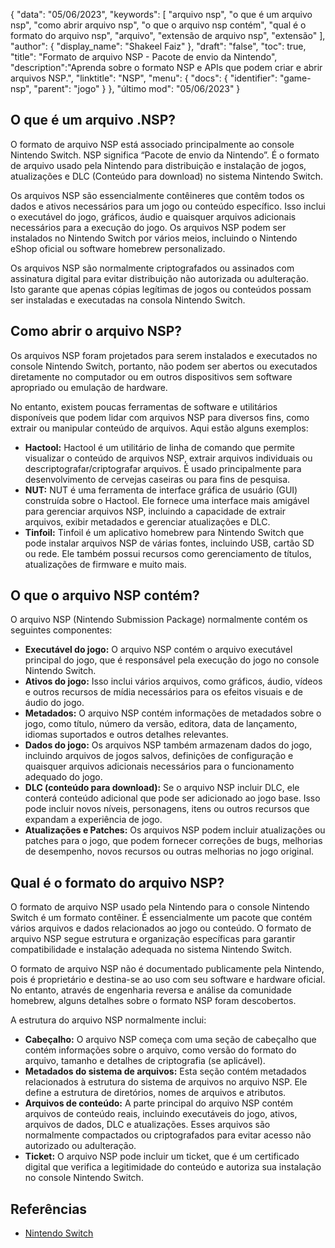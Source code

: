 {
"data": "05/06/2023",
  "keywords": [
"arquivo nsp",
"o que é um arquivo nsp",
"como abrir arquivo nsp",
"o que o arquivo nsp contém",
"qual é o formato do arquivo nsp",
"arquivo",
"extensão de arquivo nsp",
"extensão"
],
  "author": {
"display_name": "Shakeel Faiz"
},
"draft": "false",
"toc": true,
"title": "Formato de arquivo NSP - Pacote de envio da Nintendo",
  "description":"Aprenda sobre o formato NSP e APIs que podem criar e abrir arquivos NSP.",
"linktitle": "NSP",
  "menu": {
    "docs": {
      "identifier": "game-nsp",
"parent": "jogo"
}
},
"último mod": "05/06/2023"
}

## O que é um arquivo .NSP?

O formato de arquivo NSP está associado principalmente ao console Nintendo Switch. NSP significa “Pacote de envio da Nintendo”. É o formato de arquivo usado pela Nintendo para distribuição e instalação de jogos, atualizações e DLC (Conteúdo para download) no sistema Nintendo Switch.

Os arquivos NSP são essencialmente contêineres que contêm todos os dados e ativos necessários para um jogo ou conteúdo específico. Isso inclui o executável do jogo, gráficos, áudio e quaisquer arquivos adicionais necessários para a execução do jogo. Os arquivos NSP podem ser instalados no Nintendo Switch por vários meios, incluindo o Nintendo eShop oficial ou software homebrew personalizado.

Os arquivos NSP são normalmente criptografados ou assinados com assinatura digital para evitar distribuição não autorizada ou adulteração. Isto garante que apenas cópias legítimas de jogos ou conteúdos possam ser instaladas e executadas na consola Nintendo Switch.

## Como abrir o arquivo NSP?

Os arquivos NSP foram projetados para serem instalados e executados no console Nintendo Switch, portanto, não podem ser abertos ou executados diretamente no computador ou em outros dispositivos sem software apropriado ou emulação de hardware.

No entanto, existem poucas ferramentas de software e utilitários disponíveis que podem lidar com arquivos NSP para diversos fins, como extrair ou manipular conteúdo de arquivos. Aqui estão alguns exemplos:

- **Hactool:** Hactool é um utilitário de linha de comando que permite visualizar o conteúdo de arquivos NSP, extrair arquivos individuais ou descriptografar/criptografar arquivos. É usado principalmente para desenvolvimento de cervejas caseiras ou para fins de pesquisa.
- **NUT:** NUT é uma ferramenta de interface gráfica de usuário (GUI) construída sobre o Hactool. Ele fornece uma interface mais amigável para gerenciar arquivos NSP, incluindo a capacidade de extrair arquivos, exibir metadados e gerenciar atualizações e DLC.
- **Tinfoil:** Tinfoil é um aplicativo homebrew para Nintendo Switch que pode instalar arquivos NSP de várias fontes, incluindo USB, cartão SD ou rede. Ele também possui recursos como gerenciamento de títulos, atualizações de firmware e muito mais.

## O que o arquivo NSP contém?

O arquivo NSP (Nintendo Submission Package) normalmente contém os seguintes componentes:

- **Executável do jogo:** O arquivo NSP contém o arquivo executável principal do jogo, que é responsável pela execução do jogo no console Nintendo Switch.
- **Ativos do jogo:** Isso inclui vários arquivos, como gráficos, áudio, vídeos e outros recursos de mídia necessários para os efeitos visuais e de áudio do jogo.
- **Metadados:** O arquivo NSP contém informações de metadados sobre o jogo, como título, número da versão, editora, data de lançamento, idiomas suportados e outros detalhes relevantes.
- **Dados do jogo:** Os arquivos NSP também armazenam dados do jogo, incluindo arquivos de jogos salvos, definições de configuração e quaisquer arquivos adicionais necessários para o funcionamento adequado do jogo.
- **DLC (conteúdo para download):** Se o arquivo NSP incluir DLC, ele conterá conteúdo adicional que pode ser adicionado ao jogo base. Isso pode incluir novos níveis, personagens, itens ou outros recursos que expandam a experiência de jogo.
- **Atualizações e Patches:** Os arquivos NSP podem incluir atualizações ou patches para o jogo, que podem fornecer correções de bugs, melhorias de desempenho, novos recursos ou outras melhorias no jogo original.

## Qual é o formato do arquivo NSP?

O formato de arquivo NSP usado pela Nintendo para o console Nintendo Switch é um formato contêiner. É essencialmente um pacote que contém vários arquivos e dados relacionados ao jogo ou conteúdo. O formato de arquivo NSP segue estrutura e organização específicas para garantir compatibilidade e instalação adequada no sistema Nintendo Switch.

O formato de arquivo NSP não é documentado publicamente pela Nintendo, pois é proprietário e destina-se ao uso com seu software e hardware oficial. No entanto, através de engenharia reversa e análise da comunidade homebrew, alguns detalhes sobre o formato NSP foram descobertos.

A estrutura do arquivo NSP normalmente inclui:

- **Cabeçalho:** O arquivo NSP começa com uma seção de cabeçalho que contém informações sobre o arquivo, como versão do formato do arquivo, tamanho e detalhes de criptografia (se aplicável).
- **Metadados do sistema de arquivos:** Esta seção contém metadados relacionados à estrutura do sistema de arquivos no arquivo NSP. Ele define a estrutura de diretórios, nomes de arquivos e atributos.
- **Arquivos de conteúdo:** A parte principal do arquivo NSP contém arquivos de conteúdo reais, incluindo executáveis do jogo, ativos, arquivos de dados, DLC e atualizações. Esses arquivos são normalmente compactados ou criptografados para evitar acesso não autorizado ou adulteração.
- **Ticket:** O arquivo NSP pode incluir um ticket, que é um certificado digital que verifica a legitimidade do conteúdo e autoriza sua instalação no console Nintendo Switch.

## Referências
* [Nintendo Switch](https://en.wikipedia.org/wiki/Nintendo_Switch)

